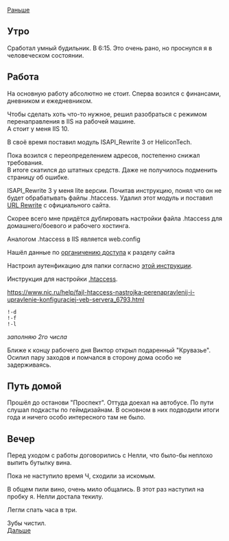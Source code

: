 [Раньше](2020.12.29.md)  
## Утро
Сработал умный будильник. В 6:15. Это очень рано, но проснулся я в человеческом состоянии.
## Работа
На основную работу абсолютно не стоит. Сперва возился с финансами, дневником и ежедневником. 

Чтобы сделать хоть что-то нужное, решил разобраться с режимом перенаправления в IIS на рабочей машине.  
А стоит у меня IIS 10.

В своё время поставил модуль ISAPI_Rewrite 3 от HeliconTech.

Пока возился с переопределением адресов, постепенно снижал требования.  
В итоге скатился до штатных средств. Даже не получилось подменить страницу об ошибке.

ISAPI_Rewrite 3 у меня lite версии. Почитав инструкцию, понял что он не будет обрабатывать файлы .htaccess. Удалил этот модуль и поставил [URL Rewrite](https://www.iis.net/downloads/microsoft/url-rewrite) с официального сайта.

Скорее всего мне придётся дублировать настройки файла .htaccess для домашнего/боевого и рабочего хостинга.

Аналогом .htaccess в IIS является web.config

Нашёл данные по [органичению доступа](https://stackoverflow.com/questions/7598957/password-protect-folder-with-web-config) к разделу сайта

Настроил аутенфикацию для папки согласно [этой инструкции](https://help.dreamhost.com/hc/en-us/articles/216363187-Password-protecting-your-site-with-an-htaccess-file).

Инструкция для настройки [.htaccess](https://habr.com/ru/company/click/blog/462029/).

https://www.nic.ru/help/fajl-htaccess-nastrojka-perenapravlenij-i-upravlenie-konfiguraciej-veb-servera_6793.html

```
!-d
!-f
!-l
```
*заполняю 2го числа*

Ближе к концу рабочего дня Виктор открыл подаренный "Крувазье". Осилил пару заходов и помчался в сторону дома особо не задерживаясь.
## Путь домой
Прошёл до останови "Проспект". Оттуда доехал на автобусе. По пути слушал подкасты по геймдизайнам. В основном в них подводили итоги года и ничего особо интересного там не было.
## Вечер
Перед уходом с работы договорились с Нелли, что было-бы неплохо выпить бутылку вина.

Пока не наступило время Ч, сходили за искомым.

В общем пили вино, очень мило общались. В этот раз наступил на пробку я. Нелли достала текилу.

Легли спать часа в три.

Зубы чистил.  
[Дальше](2020.12.31.md)

